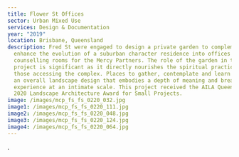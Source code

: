 ```yaml
---
title: Flower St Offices
sector: Urban Mixed Use
services: Design & Documentation
year: "2019"
location: Brisbane, Queensland
description: Fred St were engaged to design a private garden to complement and
  enhance the evolution of a suburban character residence into offices and
  counselling rooms for the Mercy Partners. The role of the garden in this
  project is significant as it directly nourishes the spiritual practice of
  those accessing the complex. Places to gather, contemplate and learn all form
  an overall landscape design that embodies a depth of meaning and breadth of
  experience at an intimate scale. This project received the AILA Queensland
  2020 Landscape Architecture Award for Small Projects.
image: /images/mcp_fs_fs_0220_032.jpg
image1: /images/mcp_fs_fs_0220_111.jpg
image2: /images/mcp_fs_fs_0220_048.jpg
image3: /images/mcp_fs_fs_0220_124.jpg
image4: /images/mcp_fs_fs_0220_064.jpg
---
```

.